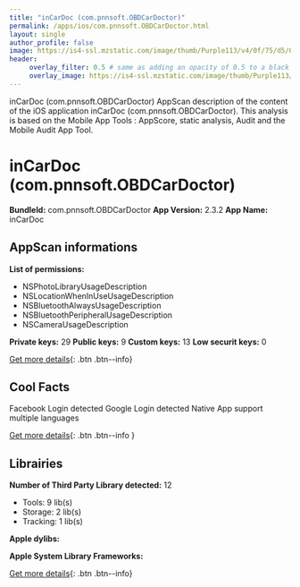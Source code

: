 ```yaml
---
title: "inCarDoc (com.pnnsoft.OBDCarDoctor)"
permalink: /apps/ios/com.pnnsoft.OBDCarDoctor.html
layout: single
author_profile: false
image: https://is4-ssl.mzstatic.com/image/thumb/Purple113/v4/0f/75/d5/0f75d5fa-4aa2-9355-0abf-25a3fd957e53/AppIcon-1x_U007emarketing-0-5-0-0-85-220.png/512x512bb.jpg
header: 
     overlay_filter: 0.5 # same as adding an opacity of 0.5 to a black background
     overlay_image: https://is4-ssl.mzstatic.com/image/thumb/Purple113/v4/0f/75/d5/0f75d5fa-4aa2-9355-0abf-25a3fd957e53/AppIcon-1x_U007emarketing-0-5-0-0-85-220.png/512x512bb.jpg
---
```

inCarDoc (com.pnnsoft.OBDCarDoctor) AppScan description of the content of the iOS application inCarDoc (com.pnnsoft.OBDCarDoctor). This analysis is based on the Mobile App Tools : AppScore, static analysis, Audit and the Mobile Audit App Tool.

# inCarDoc (com.pnnsoft.OBDCarDoctor)

**BundleId:** com.pnnsoft.OBDCarDoctor
**App Version:** 2.3.2
**App Name:** inCarDoc


## AppScan informations 

**List of permissions:** 
- NSPhotoLibraryUsageDescription
- NSLocationWhenInUseUsageDescription
- NSBluetoothAlwaysUsageDescription
- NSBluetoothPeripheralUsageDescription
- NSCameraUsageDescription
  
  
**Private keys:** 29
**Public keys:** 9
**Custom keys:** 13
**Low securit keys:** 0
  
[Get more details](/pricing.html){: .btn .btn--info}

## Cool Facts

Facebook Login detected
Google Login detected
Native App
support multiple languages
  
[Get more details](/pricing.html){: .btn .btn--info }

## Librairies 
**Number of Third Party Library detected:** 12
- Tools: 9 lib(s)
- Storage: 2 lib(s)
- Tracking: 1 lib(s)


**Apple dylibs:**


**Apple System Library Frameworks:**


  
[Get more details](/pricing.html){: .btn .btn--info}


